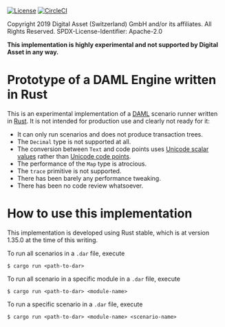 [![License](https://img.shields.io/badge/License-Apache%202.0-blue.svg)](https://opensource.org/licenses/Apache-2.0)
[![CircleCI](https://circleci.com/gh/hurryabit/rusty-engine.svg?style=svg&circle-token=a6e23bed2661e7e96a31d457da8d7b1887a59622)](https://circleci.com/gh/hurryabit/rusty-engine)

Copyright 2019 Digital Asset (Switzerland) GmbH and/or its affiliates. All Rights Reserved.
SPDX-License-Identifier: Apache-2.0

**This implementation is highly experimental and not supported by Digital Asset in any way.**

# Prototype of a DAML Engine written in Rust

This is an experimental implementation of a [DAML](https://daml.com/) scenario runner written in [Rust](https://www.rust-lang.org/). It is not intended for production use and clearly not ready for it:

- It can only run scenarios and does not produce transaction trees.
- The `Decimal` type is not supported at all.
- The conversion between `Text` and code points uses [Unicode scalar values](http://www.unicode.org/glossary/#unicode_scalar_value) rather than [Unicode code points](http://www.unicode.org/glossary/#code_point).
- The performance of the `Map` type is atrocious.
- The `trace` primitive is not supported.
- There has been barely any performance tweaking.
- There has been no code review whatsoever.

# How to use this implementation

This implementation is developed using Rust stable, which is at version 1.35.0 at the time of this writing.

To run all scenarios in a `.dar` file, execute
```
$ cargo run <path-to-dar>
```
To run all scenario in a specific module in a `.dar` file, execute
```
$ cargo run <path-to-dar> <module-name>
```
To run a specific scenario in a `.dar` file, execute
```
$ cargo run <path-to-dar> <module-name> <scenario-name>
```
